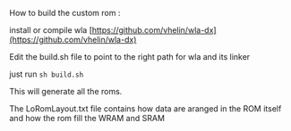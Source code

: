 How to build the custom rom :

install or compile wla [https://github.com/vhelin/wla-dx](https://github.com/vhelin/wla-dx)

Edit the build.sh file to point to the right path for wla and its linker

just run `sh build.sh`

This will generate all the roms.

The LoRomLayout.txt file contains how data are aranged in the ROM itself and how the rom fill the WRAM and SRAM
